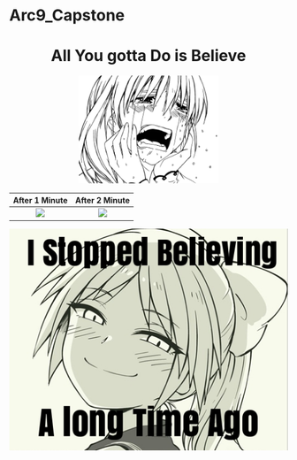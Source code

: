 # Arc9_Capstone


<h1 align="center">All You gotta Do is Believe</h1>


<p align="center">
<img src="https://github.com/Yuzu28/Arc9_Capstone/blob/master/Arc9_Frontend/public/results.png" width="50%" height="50%" />
</p>


After 1 Minute            |  After 2 Minute
:-------------------------:|:-------------------------:
![](http://remedy.webd.pl/bin/reaction/LL_sad_facedesk.gif)  |  ![](https://data.whicdn.com/images/21787926/original.gif)



<p align="center">
  <img  src="https://github.com/Yuzu28/Arc9_Capstone/blob/master/Arc9_Frontend/public/believe.jpg">
</p>



